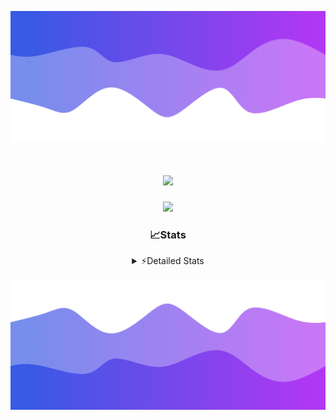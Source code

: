 ![Header](./header.png)
<div align="center">

<h1 align="center">
  <a href="https://git.io/typing-svg">
    <img src="https://readme-typing-svg.herokuapp.com/?lines=Hello,+There!+%F0%9F%91%8B;This+is+chicho.;Owner+on+Ocean;&center=true&size=25">
  </a>
</h1>
  
<p align="center">
  <img src="https://lanyard.cnrad.dev/api/852683595378196480" />
</p>

### 📈Stats
<details>
    <summary> ⚡Detailed Stats</summary>
    <br/>

<!--START_SECTION:waka-->
![Code Time](http://img.shields.io/badge/Code%20Time-1%2C109%20hrs%206%20mins-blue)

![Profile Views](http://img.shields.io/badge/Profile%20Views-0-blue)

**🐱 My GitHub Data** 

> 📦 209.6 kB Used in GitHub's Storage 
 > 
> 🏆 0 Contributions in the Year 2025
 > 
> 🚫 Not Opted to Hire
 > 
> 📜 15 Public Repositories 
 > 
> 🔑 14 Private Repositories 
 > 
**I'm a Night 🦉** 

```text
🌞 Morning                24 commits          █░░░░░░░░░░░░░░░░░░░░░░░░   04.37 % 
🌆 Daytime                74 commits          ███░░░░░░░░░░░░░░░░░░░░░░   13.48 % 
🌃 Evening                243 commits         ███████████░░░░░░░░░░░░░░   44.26 % 
🌙 Night                  208 commits         █████████░░░░░░░░░░░░░░░░   37.89 % 
```
📅 **I'm Most Productive on Friday** 

```text
Monday                   29 commits          █░░░░░░░░░░░░░░░░░░░░░░░░   05.28 % 
Tuesday                  117 commits         █████░░░░░░░░░░░░░░░░░░░░   21.31 % 
Wednesday                85 commits          ████░░░░░░░░░░░░░░░░░░░░░   15.48 % 
Thursday                 76 commits          ███░░░░░░░░░░░░░░░░░░░░░░   13.84 % 
Friday                   130 commits         ██████░░░░░░░░░░░░░░░░░░░   23.68 % 
Saturday                 62 commits          ███░░░░░░░░░░░░░░░░░░░░░░   11.29 % 
Sunday                   50 commits          ██░░░░░░░░░░░░░░░░░░░░░░░   09.11 % 
```


📊 **This Week I Spent My Time On** 

```text
🕑︎ Time Zone: America/Argentina/Buenos_Aires

💬 Programming Languages: 
TypeScript               6 hrs 52 mins       ████████████████░░░░░░░░░   65.90 % 
JSON                     1 hr 58 mins        █████░░░░░░░░░░░░░░░░░░░░   19.01 % 
HTML                     1 hr 15 mins        ███░░░░░░░░░░░░░░░░░░░░░░   12.05 % 
JavaScript               8 mins              ░░░░░░░░░░░░░░░░░░░░░░░░░   01.41 % 
TSConfig                 5 mins              ░░░░░░░░░░░░░░░░░░░░░░░░░   00.87 % 

🔥 Editors: 
Cursor                   10 hrs 25 mins      █████████████████████████   100.00 % 

🐱‍💻 Projects: 
front-electro-patagonia-m6 hrs               ██████████████░░░░░░░░░░░   57.59 % 
ocean-backend            4 hrs 4 mins        ██████████░░░░░░░░░░░░░░░   39.06 % 
back-electro-patagonia-ma21 mins             █░░░░░░░░░░░░░░░░░░░░░░░░   03.36 % 

💻 Operating System: 
Windows                  10 hrs 25 mins      █████████████████████████   100.00 % 
Mac                      0 secs              ░░░░░░░░░░░░░░░░░░░░░░░░░   00.00 % 
```

**I Mostly Code in JavaScript** 

```text
JavaScript               11 repos            ███████░░░░░░░░░░░░░░░░░░   29.73 % 
HTML                     7 repos             █████░░░░░░░░░░░░░░░░░░░░   18.92 % 
TypeScript               4 repos             ███░░░░░░░░░░░░░░░░░░░░░░   10.81 % 
Astro                    2 repos             █░░░░░░░░░░░░░░░░░░░░░░░░   05.41 % 
SCSS                     1 repo              █░░░░░░░░░░░░░░░░░░░░░░░░   02.70 % 
```




 Last Updated on 06/03/2025 21:16:11 UTC
<!--END_SECTION:waka-->
</details>

![Footer](./footer.png)
